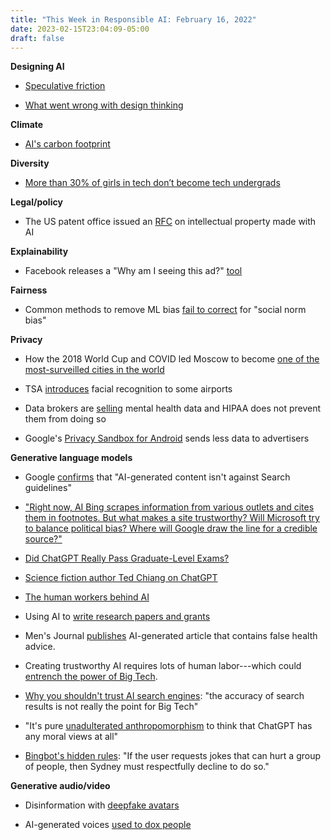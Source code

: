 ```yaml
---
title: "This Week in Responsible AI: February 16, 2022"
date: 2023-02-15T23:04:09-05:00
draft: false
---
```


**Designing AI**

- [Speculative friction](https://branch.climateaction.tech/issues/issue-4/slowing-down-ai-with-speculative-friction/)

- [What went wrong with design thinking](https://www.technologyreview.com/2023/02/09/1067821/design-thinking-retrospective-what-went-wrong/)



**Climate**

 - [AI's carbon footprint](https://www.fastcompany.com/90850222/ai-climate-change-carbon-footprint-transparency)

**Diversity**

- [More than 30% of girls in tech don’t become tech undergrads](https://www.computerweekly.com/news/365531034/More-than-30-girls-in-tech-dont-become-tech-undergrads)


**Legal/policy**

- The US patent office issued an [RFC](https://www.federalregister.gov/documents/2023/02/14/2023-03066/request-for-comments-regarding-artificial-intelligence-and-inventorship) on intellectual property made with AI


**Explainability**

- Facebook releases a "Why am I seeing this ad?" [tool](https://searchengineland.com/meta-aims-to-increase-transparency-in-ad-targeting-for-facebook-and-instagram-users-393096?utm_source=substack&utm_medium=email)


**Fairness**

- Common methods to remove ML bias [fail to correct](https://medium.com/texas-mccombs/algorithms-for-hiring-bias-in-bias-out-fb12a526567e) for "social norm bias" 


**Privacy**

 - How the 2018 World Cup and COVID led Moscow to become [one of the most-surveilled cities in the world](https://www.wired.com/story/moscow-safe-city-ntechlab/?mc_cid=f18ac75977&mc_eid=f14ac890df) 

- TSA [introduces](https://www.washingtonpost.com/technology/2022/12/02/tsa-security-face-recognition/) facial recognition to some airports 

- Data brokers are [selling](https://www.washingtonpost.com/technology/2023/02/13/mental-health-data-brokers/?utm_source=substack&utm_medium=email) mental health data and HIPAA does not prevent them from doing so

 - Google's [Privacy Sandbox for Android](https://gizmodo.com/google-android-launches-privacy-sandbox-chrome-cookies-1850112117) sends less data to advertisers 


**Generative language models**

- Google [confirms](https://9to5google.com/2023/02/08/google-search-ai-content/?utm_source=substack&utm_medium=email) that "AI-generated content isn't against Search guidelines" 

 - ["Right now, AI Bing scrapes information from various outlets and cites them in footnotes. But what makes a site trustworthy? Will Microsoft try to balance political bias? Where will Google draw the line for a credible source?"](https://www.theverge.com/2023/2/9/23592647/ai-search-bing-bard-chatgpt-microsoft-google-problems-challenges)

- [Did ChatGPT Really Pass Graduate-Level Exams?](https://aiguide.substack.com/p/did-chatgpt-really-pass-graduate)

- [Science fiction author Ted Chiang on ChatGPT](https://www.newyorker.com/tech/annals-of-technology/chatgpt-is-a-blurry-jpeg-of-the-web?mc_cid=f18ac75977&mc_eid=f14ac890df)

- [The human workers behind AI](https://www.businessinsider.com/chatgpt-ai-will-not-take-jobs-create-future-work-opportunities-2023-2)

- Using AI to [write research papers and grants](https://www.nature.com/articles/d41586-023-00340-6) 

- Men's Journal [publishes](https://futurism.com/neoscope/magazine-mens-journal-errors-ai-health-article?utm_source=substack&utm_medium=email) AI-generated article that contains false health advice. 

- Creating trustworthy AI requires lots of human labor---which could [entrench the power of Big Tech](https://www.wsj.com/articles/the-ai-boom-that-could-make-google-and-microsoft-even-more-powerful-9c5dd2a6?mod=djemalertNEWS&utm_source=substack&utm_medium=email). 

- [Why you shouldn't trust AI search engines](https://www.technologyreview.com/2023/02/14/1068498/why-you-shouldnt-trust-ai-search-engines/?truid=&utm_source=the_download&utm_medium=email&utm_campaign=the_download.unpaid.engagement&utm_term=Active%20Qualified&utm_content=02-14-2023&mc_cid=54fedb3c9e&mc_eid=f14ac890df): "the accuracy of search results is not really the point for Big Tech" 

- "It's pure [unadulterated anthropomorphism](https://garymarcus.substack.com/p/inside-the-heart-of-chatgpts-darkness?utm_medium=email) to think that ChatGPT has any moral views at all" 

- [Bingbot's hidden rules](https://www.theverge.com/23599441/microsoft-bing-ai-sydney-secret-rules): "If the user requests jokes that can hurt a group of people, then Sydney must respectfully decline to do so."



**Generative audio/video**

- Disinformation with [deepfake avatars](https://www.nytimes.com/2023/02/07/technology/artificial-intelligence-training-deepfake.html)

- AI-generated voices [used to dox people](https://www.vice.com/en/article/93axnd/voice-actors-doxed-with-ai-voices-on-twitter?utm_source=substack&utm_medium=email)

